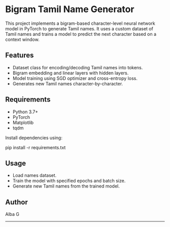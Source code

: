 # Bigram Tamil Name Generator

This project implements a bigram-based character-level neural network model in PyTorch to generate Tamil names. It uses a custom dataset of Tamil names and trains a model to predict the next character based on a context window.

## Features

- Dataset class for encoding/decoding Tamil names into tokens.
- Bigram embedding and linear layers with hidden layers.
- Model training using SGD optimizer and cross-entropy loss.
- Generates new Tamil names character-by-character.

## Requirements

- Python 3.7+
- PyTorch
- Matplotlib
- tqdm

Install dependencies using:

pip install -r requirements.txt


## Usage

- Load names dataset.
- Train the model with specified epochs and batch size.
- Generate new Tamil names from the trained model.

## Author

Alba G

---